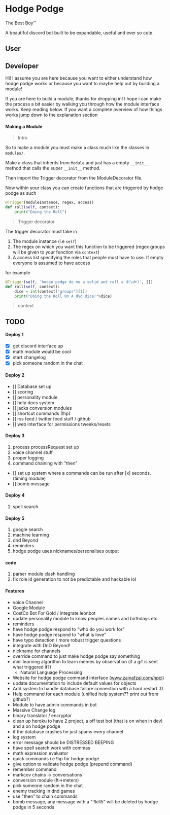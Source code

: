 # Hodge Podge

The Best Boy™

A beautiful discord bot built to be expandable, useful and ever so cute.

## User


## Developer

Hi! I assume you are here because you want to either understand how hodge podge works or because you want to maybe help out by building a module!

If you are here to build a module, thanks for dropping in! I hope i can make the process a bit easier by walking you through how the module interface works. Keep reading below. If you want a complete overview of how things works jump down to the explanation section

#### Making a Module

> Intro

So to make a module you must make a class much like the classes in `modules/`.

Make a class that inherits from `Module` and just has a empty `__init__` method that calls the super `__init__` method.

Then import the Trigger decorator from the ModuleDecorator file.

Now within your class you can create functions that are triggered by hodge podge as such

```python
@Trigger(moduleInstance, regex, access)
def roll(self, context):
    print("Doing the Roll")
```

> Trigger decorator

The trigger decorator must take in
1. The module instance (i.e `self`)
2. The regex on which you want this function to be triggered (regex groups will be given to your function via `context`)
3. A access list specifying the roles that people must have to use. If empty everyone is assumed to have access

for example

```python
@Trigger(self, 'hodge podge do me a solid and roll a d(\d+)', [])
def roll(self, context):
    dice = int(context["groups"][1])
    print("Doing the Roll On A d%d dice!"%dice)
```

> context



## TODO

#### Deploy 1

- [X] get discord interface up
- [X] math module would be cool
- [X] start changelog
- [X] pick someone random in the chat

#### Deploy 2

- [] Database set up
- [] scoring
- [] personality module
- [] help docs system
- [] jacks conversion modules
- [] shortcut commands (!hp)
- [] rss feed / twitter feed stuff / github
- [] web interface for permissions tweeks/resets

#### Deploy 3

1. process processRequest set up
2. voice channel stuff
3. proper logging
4. command chaining with "then"
- [] set up system where a commands can be run after [x] seconds. (timing module)
- [] bomb message

#### Deploy 4

1. spell search

#### Deploy 5

1. google search
2. machine learning
3. dnd Beyond
4. reminders
5. hodge podge uses nicknames/personalises output

#### code

1. parser module clash handling
2. fix role id generation to not be predictable and hackable lol

#### Features
- voice Channel
- Google Module
- CostCo Bot For Gold / integrate leonbot
- update personality module to know peoples names and birthdays etc.
- reminders
- have hodge podge respond to "who do you work for"
- have hodge podge respond to "what is love"
- have typo detection / more robust trigger questions
- integrate with DnD Beyond!
- nickname for channels
- override command to just make hodge podge say something
- mini learning algorithm to learn memes by observation (if a gif is sent what triggered it?)
  - Natural Language Processing
- Website for hodge podge command interface (www.zainafzal.com/hpci)
- update documentation to include default values for objects
- Add system to handle database failure connection with a hard restart :D
- Help command for each module (unified help system?? print out from github?)
- Module to have admin commands in bot
- Massive Change log
- binary translator / encryptor
- clean up heroku to have 2 project, a off test bot (that is on when in dev) and a on hodge podge
- if the database crashes he just spams every channel
- log system
- error message should be DISTRESSED BEEPING
- have spell search work with commas
- math expression evaluator
- quick commands i.e !hp for hodge podge
- give option to validate hodge podge (prepend command)
- remember command
- markcov chains -> conversations
- conversion module (ft->meters)
- pick someone random in the chat
- enemy tracking in dnd games
- use "then" to chain commands
- bomb message, any message with a "!!kill5" will be deleted by hodge podge in 5 seconds
